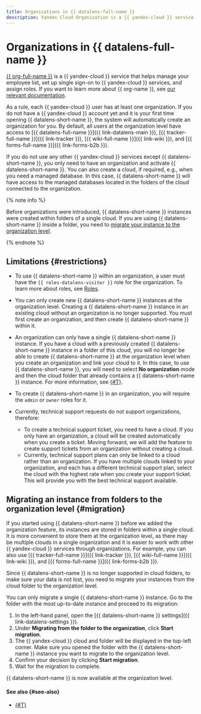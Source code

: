 ```yaml
---
title: Organizations in {{ datalens-full-name }}
description: Yandex Cloud Organization is a {{ yandex-cloud }} service that helps manage your employee list, set up single sign-on to {{ yandex-cloud }} services, and assign roles. {{ datalens-full-name }} is now created at the organization level, which makes interfacing with other {{ yandex-cloud }} services easier.
---
```


# Organizations in {{ datalens-full-name }}

[{{ org-full-name }}](/services/organization) is a {{ yandex-cloud }} service that helps manage your employee list, set up single sign-on to {{ yandex-cloud }} services, and assign roles. If you want to learn more about {{ org-name }}, see [our relevant documentation](../../organization/).

As a rule, each {{ yandex-cloud }} user has at least one organization. If you do not have a {{ yandex-cloud }} account yet and it is your first time opening {{ datalens-short-name }}, the system will automatically create an organization for you. By default, all users at the organization level have access to [{{ datalens-full-name }}]({{ link-datalens-main }}), [{{ tracker-full-name }}]({{ link-tracker }}), [{{ wiki-full-name }}]({{ link-wiki }}), and [{{ forms-full-name }}]({{ link-forms-b2b }}).

If you do not use any other {{ yandex-cloud }} services except {{ datalens-short-name }}, you only need to have an organization and activate {{ datalens-short-name }}. You can also create a cloud, if required, e.g., when you need a managed database. In this case, {{ datalens-short-name }} will have access to the managed databases located in the folders of the cloud connected to the organization.

{% note info %}

Before organizations were introduced, {{ datalens-short-name }} instances were created within folders of a single cloud. If you are using {{ datalens-short-name }} inside a folder, you need to [migrate your instance to the organization level](#migration).

{% endnote %}

## Limitations {#restrictions}

* To use {{ datalens-short-name }} within an organization, a user must have the `{{ roles-datalens-visitor }}` role for the organization. To learn more about roles, see [Roles](../../iam/concepts/access-control/roles.md).
* You can only create new {{ datalens-short-name }} instances at the organization level. Creating a {{ datalens-short-name }} instance in an existing cloud without an organization is no longer supported. You must first create an organization, and then create {{ datalens-short-name }} within it.
* An organization can only have a single {{ datalens-short-name }} instance. If you have a cloud with a previously created {{ datalens-short-name }} instance in a folder of this cloud, you will no longer be able to create {{ datalens-short-name }} at the organization level when you create an organization and link your cloud to it. In this case, to use {{ datalens-short-name }}, you will need to select **No organization** mode and then the cloud folder that already contains a {{ datalens-short-name }} instance. For more information, see [{#T}](../operations/organizations/change-organization.md).
* To create {{ datalens-short-name }} in an organization, you will require the `admin` or `owner` roles for it.
* Currently, technical support requests do not support organizations, therefore:

   * To create a technical support ticket, you need to have a cloud. If you only have an organization, a cloud will be created automatically when you create a ticket. Moving forward, we will add the feature to create support tickets from an organization without creating a cloud.
   * Currently, technical support plans can only be linked to a cloud rather than an organization. If you have multiple clouds linked to your organization, and each has a different technical support plan, select the cloud with the highest rate when you create your support ticket. This will provide you with the best technical support available.

## Migrating an instance from folders to the organization level {#migration}

If you started using {{ datalens-short-name }} before we added the organization feature, its instances are stored in folders within a single cloud. It is more convenient to store them at the organization level, as there may be multiple clouds in a single organization and it is easier to work with other {{ yandex-cloud }} services through organizations. For example, you can also use [{{ tracker-full-name }}]({{ link-tracker }}), [{{ wiki-full-name }}]({{ link-wiki }}), and [{{ forms-full-name }}]({{ link-forms-b2b }}).

Since {{ datalens-short-name }} is no longer supported in cloud folders, to make sure your data is not lost, you need to migrate your instances from the cloud folder to the organization level.

You can only migrate a single {{ datalens-short-name }} instance. Go to the folder with the most up-to-date instance and proceed to its migration:

1. In the left-hand panel, open the [{{ datalens-short-name }} settings]({{ link-datalens-settings }}).
1. Under **Migrating from the folder to the organization**, click **Start migration**.
1. The {{ yandex-cloud }} cloud and folder will be displayed in the top-left corner. Make sure you opened the folder with the {{ datalens-short-name }} instance you want to migrate to the organization level.
1. Confirm your decision by clicking **Start migration**.
1. Wait for the migration to complete.

{{ datalens-short-name }} is now available at the organization level.


#### See also {#see-also}

* [{#T}](../operations/organizations/change-organization.md)

